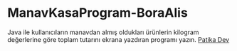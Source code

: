 # ManavKasaProgram-BoraAlis
Java ile kullanıcıların manavdan almış oldukları ürünlerin kilogram değerlerine göre toplam tutarını ekrana yazdıran programı yazın.
[Patika Dev](https://app.patika.dev)
